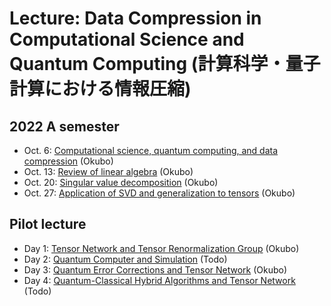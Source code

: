 # Lecture: Data Compression in Computational Science and Quantum Computing (計算科学・量子計算における情報圧縮)
## 2022 A semester
* Oct. 6: [Computational science, quantum computing, and data compression](2022/DataCompression_2022_No1.pdf) (Okubo)
* Oct. 13: [Review of linear algebra](2022/DataCompression_2022_No2.pdf) (Okubo)
* Oct. 20: [Singular value decomposition](2022/DataCompression_2022_No3.pdf) (Okubo)
* Oct. 27: [Application of SVD and generalization to tensors](2022/DataCompression_2022_No4.pdf) (Okubo)

## Pilot lecture
* Day 1: [Tensor Network and Tensor Renormalization Group](DataCompression_PilotLecture_No1.pdf) (Okubo)
* Day 2: [Quantum Computer and Simulation](DataCompression_PilotLecture_No2-annotate.pdf) (Todo)
* Day 3: [Quantum Error Corrections and Tensor Network](DataCompression_PilotLecture_No3.pdf) (Okubo)
* Day 4: [Quantum-Classical Hybrid Algorithms and Tensor Network](DataCompression_PilotLecture_No4-annotate.pdf) (Todo)
